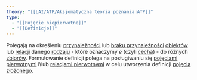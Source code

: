 ```yaml
---
theory: "[[LAI/ATP/Aksjomatyczna teoria poznania|ATP]]"
type:
  - "[[Pojęcie niepierwotne]]"
  - "[[Definicje]]"
---
```

Polegają na określeniu [przynależności](Przynależność.md) lub [braku przynależności](Brak%20przynależności.md) [obiektów](LAI/ATP/Pojęcia%20pierwotne/Obiekt%20elementarny.md) lub [relacji](Relacja.md) danego [rodzaju](Rodzaj%20relacji.md) - które oznaczymy $e$ (czyli [cecha](Cechy.md)) - do różnych [zbiorów](Zbiór.md).
Formułowanie definicji polega na posługiwaniu się [pojęciami pierwotnymi](Pojęcie%20pierwotne.md) i\lub [relacjami pierwotnymi](Relacje%20pierwotne.md) w celu utworzenia definicji [pojęcia złożonego](Pojęcie%20niepierwotne.md).